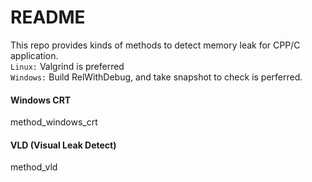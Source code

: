 # README

This repo provides kinds of methods to detect memory leak for CPP/C application. <br>
``Linux:`` Valgrind is preferred  <br>
``Windows:`` Build RelWithDebug, and take snapshot to check is perferred. <br>

#### Windows CRT

method_windows_crt

#### VLD (Visual Leak Detect)

method_vld

